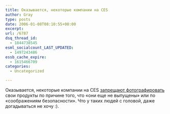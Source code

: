 ```yaml
---
title: Оказывается, некоторые компании на CES
author: Gray
type: posts
date: 2006-01-08T08:10:55+00:00
excerpt:
url: /6787
dsq_thread_id:
  - 1844738545
esml_socialcount_LAST_UPDATED:
  - 1497243486
essb_cache_expire:
  - 1615466709
categories:
  - Uncategorized

---
```








Оказывается, некоторые компании на CES <a href="http://us.gizmodo.com/gadgets/ces/live-from-ces-dumb-companies-who-lie-147228.php" target="_blank">запрещают фотографировать</a> свои продукты по причине того, что &#171;они еще не выпущены&#187; или по &#171;соображениям безопасности&#187;. Что у таких людей с головой, даже догадываться не хочу :).